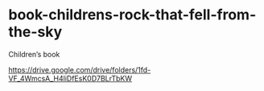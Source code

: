 # book-childrens-rock-that-fell-from-the-sky
Children’s book

https://drive.google.com/drive/folders/1fd-VF_4WmcsA_H4liDfEsK0D7BLrTbKW


